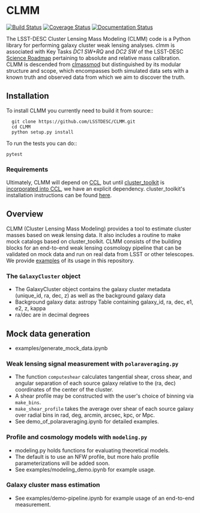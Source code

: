 # CLMM
[![Build Status](https://travis-ci.org/LSSTDESC/CLMM.svg?branch=master)](https://travis-ci.org/LSSTDESC/CLMM) 
[![Coverage Status](https://coveralls.io/repos/github/LSSTDESC/CLMM/badge.svg)](https://coveralls.io/github/LSSTDESC/CLMM)
[![Documentation Status](https://readthedocs.org/projects/clmm/badge/?version=master)](https://clmm.readthedocs.io/en/master/?badge=master)

The LSST-DESC Cluster Lensing Mass Modeling (CLMM) code is a Python library for performing galaxy cluster weak lensing analyses.
clmm is associated with Key Tasks _DC1 SW+RQ_ and _DC2 SW_ of the LSST-DESC [Science Roadmap](https://lsstdesc.org/sites/default/files/DESC_SRM_V1_4.pdf) pertaining to absolute and relative mass calibration.
CLMM is descended from [clmassmod](https://github.com/deapplegate/clmassmod) but distinguished by its modular structure and scope, which encompasses both simulated data sets with a known truth and observed data from which we aim to discover the truth.

## Installation

To install CLMM you currently need to build it from source::

```
  git clone https://github.com/LSSTDESC/CLMM.git
  cd CLMM
  python setup.py install
```

To run the tests you can do::

  `pytest`

### Requirements

Ultimately, CLMM will depend on [CCL](https://github.com/LSSTDESC/CCL), but until [cluster_toolkit](https://github.com/tmcclintock/cluster\_toolkit) is [incorporated into CCL](https://github.com/LSSTDESC/CCL/issues/291), we have an explicit dependency.
cluster\_toolkit's installation instructions can be found [here](https://cluster-toolkit.readthedocs.io/en/latest/).

## Overview

CLMM (Cluster Lensing Mass Modeling) provides a tool to estimate cluster masses based on weak lensing data.
It also includes a routine to make mock catalogs based on cluster_toolkit.
CLMM consists of the building blocks for an end-to-end weak lensing cosmology pipeline that can be validated on mock data and run on real data from LSST or other telescopes.
We provide [examples](https://github.com/LSSTDESC/CLMM/tree/issue/115/readme/examples) of its usage in this repository.

### The `GalaxyCluster` object

  * The GalaxyCluster object contains the galaxy cluster metadata (unique_id, ra, dec, z) as well as the background galaxy data
  * Background galaxy data: astropy Table containing galaxy_id, ra, dec, e1, e2, z, kappa
  * ra/dec are in decimal degrees

## Mock data generation
  * examples/generate_mock_data.ipynb

### Weak lensing signal measurement with `polaraveraging.py`

  * The function `computeshear` calculates tangential shear, cross shear, and angular separation of each source galaxy relative to the (ra, dec) coordinates of the center of the cluster.
  * A shear profile may be constructed with the user's choice of binning via `make_bins`.
  * `make_shear_profile` takes the average over shear of each source galaxy over radial bins in rad, deg, arcmin, arcsec, kpc, or Mpc.
  * See demo_of_polaraveraging.ipynb for detailed examples.

### Profile and cosmology models with `modeling.py`

  * modeling.py holds functions for evaluating theoretical models.
  * The default is to use an NFW profile, but more halo profile parameterizations will be added soon.
  * See examples/modeling_demo.ipynb for example usage.

### Galaxy cluster mass estimation
  * See examples/demo-pipeline.ipynb for example usage of an end-to-end measurement.
